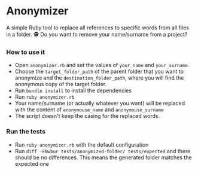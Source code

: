 # Anonymizer

A simple Ruby tool to replace all references to specific words from all files in a folder.
🕵️‍ Do you want to remove your name/surname from a project? 

### How to use it
- Open `anonymizer.rb` and set the values of `your_name` and `your_surname`. 
- Choose the `target_folder_path` of the parent folder that you want to anonymize and the `destination_folder_path`, where you will find the anonymous copy of the target folder.
- Run `bundle install` to install the dependencies
- Run `ruby anonymizer.rb`
- Your name/surname (or actually whatever you want) will be replaced with the content of `anonymouse_name` and `anonymouse_surname`
- The script doesn't keep the casing for the replaced words.

### Run the tests

- Run `ruby anonymizer.rb` with the default configuration
- Run `diff -ENwbur tests/anonymized-folder/ tests/expected` and there should be no differences. This means the generated folder matches the expected one
